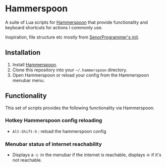 # Hammerspoon

A suite of Lua scripts for [Hammerspoon](https://github.com/Hammerspoon/hammerspoon) that provide functionality and keyboard shortcuts for actions I commonly use.

Inspiration, file structure etc mostly from [SenorProgrammer's init](https://github.com/senorprogrammer/hammerspoon_init).

## Installation

1. Install [Hammerspoon](https://github.com/Hammerspoon/hammerspoon).
1. Clone this repository into your `~/.hammerspoon` directory.
1. Open Hammerspoon or reload your config from the Hammerspoon menubar
   menu.

## Functionality

This set of scripts provides the following functionality via Hammerspoon.

### Hotkey Hammerspoon config reloading
* `Alt-Shift-h` : reload the hammerspoon config

### Menubar status of internet reachability
* Displays a ☺ in the menubar if the internet is reachable, displays ☠  if it's not reachable.
